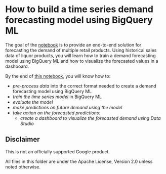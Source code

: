 # How to build a time series demand forecasting model using BigQuery ML

The goal of the [notebook](bqml_retail_demand_forecasting.ipynb) is to provide an end-to-end solution for forecasting the demand of multiple retail products. Using historical sales data of liquor products, you will learn how to train a demand forecasting model using BigQuery ML and how to visualize the forecasted values in a dashboard.

By the end of [this notebook](bqml_retail_demand_forecasting.ipynb), you will know how to:
* _pre-process data_ into the correct format needed to create a demand forecasting model using BigQuery ML
* _train the time series model_ in BigQuery ML
* _evaluate the model_
* _make predictions on future demand using the model_
* _take action on the forecasted predictions:_
  * _create a dashboard to visualize the forecasted demand using Data Studio_


## Disclaimer
This is not an officially supported Google product.

All files in this folder are under the Apache License, Version 2.0 unless noted otherwise.

[run_script]:./scripts/run.sh
[matching_query]:./scripts/10_procedure_match.sql
